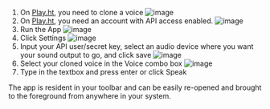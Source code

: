 1) On [Play.ht](https://play.ht/studio/voice-cloning), you need to clone a voice
![image](https://github.com/Digital-Defiance/Play.HT-Speech/assets/3766240/0c55fc0b-0f7f-45ef-aef1-cdd4f1f1c5ee)
2) On [Play.ht](https://play.ht/studio/api-access), you need an account with API access enabled.
![image](https://github.com/Digital-Defiance/Play.HT-Speech/assets/3766240/7dd146b0-765f-497b-831f-c64a1b14077d)
3) Run the App
![image](https://github.com/Digital-Defiance/Play.HT-Speech/assets/3766240/ef1eda0b-047f-44d6-817f-ebed3f24c924)
4) Click Settings
![image](https://github.com/Digital-Defiance/Play.HT-Speech/assets/3766240/1602aa6c-a659-46a8-9083-15d7f1802f35)
5) Input your API user/secret key, select an audio device where you want your sound output to go, and click save
![image](https://github.com/Digital-Defiance/Play.HT-Speech/assets/3766240/abddcfec-8d37-4f6b-a257-963d38cedb21)
6) Select your cloned voice in the Voice combo box
![image](https://github.com/Digital-Defiance/Play.HT-Speech/assets/3766240/329ae9b3-b6a8-48de-bfe8-4047c0adec16)
7) Type in the textbox and press enter or click Speak

The app is resident in your toolbar and can be easily re-opened and brought to the foreground from anywhere in your system.
